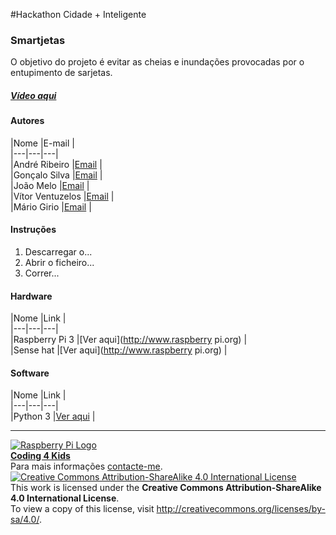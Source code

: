 #Hackathon Cidade + Inteligente  

### Smartjetas

   O objetivo do projeto é evitar as cheias e inundações provocadas por o entupimento de sarjetas.

##### [Vídeo aqui](Demo/smartjetas.mp4?raw=true)  

#### Autores  

|Nome  |E-mail  |  
|---|---|---|    
|André Ribeiro  |[Email](mailto:erdna7474@gmail.com)  |  
|Gonçalo Silva |[Email](mailto:game4living@gmail.com)  |  
|João Melo |[Email](mailto:joaonfmelo@gmail.com)  |  
|Vítor Ventuzelos  |[Email](mailto:skullventuzelos@hotmail.com)  |  
|Mário Girio  |[Email](mailto:mariofgirio@gmail.com)  |

#### Instruções

1. Descarregar o...
2. Abrir o ficheiro...
3. Correr...

#### Hardware  

|Nome  |Link  |  
|---|---|---|    
|Raspberry Pi 3  |[Ver aqui](http://www.raspberry pi.org)  |  
|Sense hat  |[Ver aqui](http://www.raspberry pi.org)  |  
#### Software  

|Nome  |Link  |  
|---|---|---|    
|Python 3 |[Ver aqui](http://www.xxx.yyy)  |  


***  
[![Raspberry Pi Logo](https://upload.wikimedia.org/wikipedia/en/thumb/c/cb/Raspberry_Pi_Logo.svg/50px-Raspberry_Pi_Logo.svg.png)](http://raspberrypi.org)   
[**Coding 4 Kids**](http://coding4kids.github.io/coding4kids/)  
Para mais informações [contacte-me](mailto:nunofilipesantos@gmail.com).  
[![Creative Commons Attribution-ShareAlike 4.0 International License](https://licensebuttons.net/l/by-sa/4.0/88x31.png)](http://creativecommons.org/licenses/by-sa/4.0/)  
This work is licensed under the **Creative Commons Attribution-ShareAlike 4.0 International License**.  
To view a copy of this license, visit http://creativecommons.org/licenses/by-sa/4.0/.  
